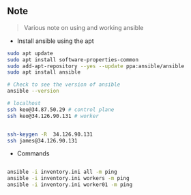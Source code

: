 ## Note 
> Various note on using and working ansible 

* Install ansible using the apt
```bash
sudo apt update
sudo apt install software-properties-common
sudo add-apt-repository --yes --update ppa:ansible/ansible
sudo apt install ansible

# Check to see the version of ansible
ansible --version

# localhost
ssh keo@34.87.50.29 # control plane
ssh keo@34.126.90.131 # worker


ssh-keygen -R  34.126.90.131
ssh james@34.126.90.131
```

* Commands 
```bash 

ansible -i inventory.ini all -m ping
ansible -i inventory.ini workers -m ping
ansible -i inventory.ini worker01 -m ping
```